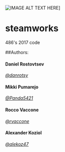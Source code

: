 ![IMAGE ALT TEXT HERE](https://i.ytimg.com/vi/EMiNmJW7enI/maxresdefault.jpg)]

# steamworks
486's 2017 code

##Authors:

#### Daniel Rostovtsev

[*@danrotsy*](https://github.com/danrotsy)

#### Mikki Pumarejo

[*@Panda5421*](https://github.com/Panda5421)

#### Rocco Vaccone

[*@rvaccone*](https://github.com/rvaccone)

#### Alexander Koziol

[*@alekoz47*](https://github.com/alekoz47)
